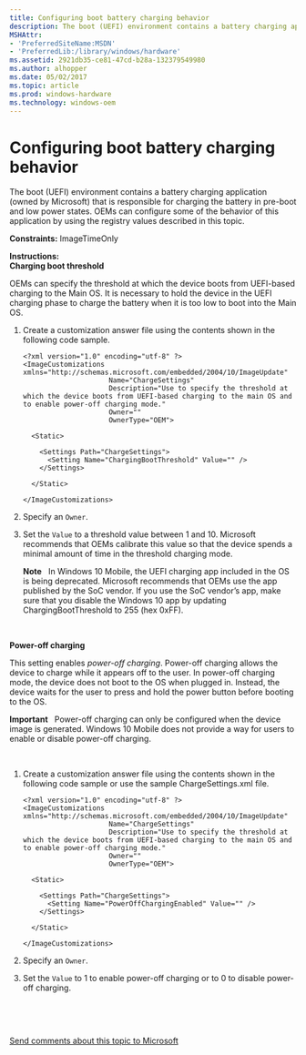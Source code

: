 ```yaml
---
title: Configuring boot battery charging behavior
description: The boot (UEFI) environment contains a battery charging application (owned by Microsoft) that is responsible for charging the battery in pre-boot and low power states.
MSHAttr:
- 'PreferredSiteName:MSDN'
- 'PreferredLib:/library/windows/hardware'
ms.assetid: 2921db35-ce81-47cd-b28a-132379549980
ms.author: alhopper
ms.date: 05/02/2017
ms.topic: article
ms.prod: windows-hardware
ms.technology: windows-oem
---
```


# Configuring boot battery charging behavior


The boot (UEFI) environment contains a battery charging application (owned by Microsoft) that is responsible for charging the battery in pre-boot and low power states. OEMs can configure some of the behavior of this application by using the registry values described in this topic.

<a href="" id="constraints---imagetimeonly"></a>**Constraints:** ImageTimeOnly  

<a href="" id="instructions-"></a>**Instructions:**  
**Charging boot threshold**

OEMs can specify the threshold at which the device boots from UEFI-based charging to the Main OS. It is necessary to hold the device in the UEFI charging phase to charge the battery when it is too low to boot into the Main OS.

1.  Create a customization answer file using the contents shown in the following code sample.

    ``` syntax
    <?xml version="1.0" encoding="utf-8" ?>  
    <ImageCustomizations xmlns="http://schemas.microsoft.com/embedded/2004/10/ImageUpdate"  
                         Name="ChargeSettings"  
                         Description="Use to specify the threshold at which the device boots from UEFI-based charging to the main OS and to enable power-off charging mode."  
                         Owner=""  
                         OwnerType="OEM"> 
      
      <Static>  

        <Settings Path="ChargeSettings">  
          <Setting Name="ChargingBootThreshold" Value="" />  
        </Settings>  

      </Static>

    </ImageCustomizations>
    ```

2.  Specify an `Owner`.

3.  Set the `Value` to a threshold value between 1 and 10. Microsoft recommends that OEMs calibrate this value so that the device spends a minimal amount of time in the threshold charging mode.

    **Note**  
    In Windows 10 Mobile, the UEFI charging app included in the OS is being deprecated. Microsoft recommends that OEMs use the app published by the SoC vendor. If you use the SoC vendor’s app, make sure that you disable the Windows 10 app by updating ChargingBootThreshold to 255 (hex 0xFF).

     

**Power-off charging**

This setting enables *power-off charging*. Power-off charging allows the device to charge while it appears off to the user. In power-off charging mode, the device does not boot to the OS when plugged in. Instead, the device waits for the user to press and hold the power button before booting to the OS.

**Important**  
Power-off charging can only be configured when the device image is generated. Windows 10 Mobile does not provide a way for users to enable or disable power-off charging.

 

1.  Create a customization answer file using the contents shown in the following code sample or use the sample ChargeSettings.xml file.

    ``` syntax
    <?xml version="1.0" encoding="utf-8" ?>  
    <ImageCustomizations xmlns="http://schemas.microsoft.com/embedded/2004/10/ImageUpdate"  
                         Name="ChargeSettings"  
                         Description="Use to specify the threshold at which the device boots from UEFI-based charging to the main OS and to enable power-off charging mode."  
                         Owner=""  
                         OwnerType="OEM"> 
      
      <Static>  

        <Settings Path="ChargeSettings">  
          <Setting Name="PowerOffChargingEnabled" Value="" />
        </Settings>  

      </Static>

    </ImageCustomizations>
    ```

2.  Specify an `Owner`.

3.  Set the `Value` to 1 to enable power-off charging or to 0 to disable power-off charging.


 

 

[Send comments about this topic to Microsoft](mailto:wsddocfb@microsoft.com?subject=Documentation%20feedback%20%5Bp_phCustomization\p_phCustomization%5D:%20Configuring%20boot%20battery%20charging%20behavior%20%20RELEASE:%20%289/7/2016%29&body=%0A%0APRIVACY%20STATEMENT%0A%0AWe%20use%20your%20feedback%20to%20improve%20the%20documentation.%20We%20don't%20use%20your%20email%20address%20for%20any%20other%20purpose,%20and%20we'll%20remove%20your%20email%20address%20from%20our%20system%20after%20the%20issue%20that%20you're%20reporting%20is%20fixed.%20While%20we're%20working%20to%20fix%20this%20issue,%20we%20might%20send%20you%20an%20email%20message%20to%20ask%20for%20more%20info.%20Later,%20we%20might%20also%20send%20you%20an%20email%20message%20to%20let%20you%20know%20that%20we've%20addressed%20your%20feedback.%0A%0AFor%20more%20info%20about%20Microsoft's%20privacy%20policy,%20see%20http://privacy.microsoft.com/default.aspx. "Send comments about this topic to Microsoft")





